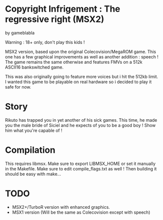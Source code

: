 Copyright Infrigement : The regressive right (MSX2)
===================================================
by gameblabla

Warning : 18+ only, don't play this kids !

MSX2 version, based upon the original Colecovision/MegaROM game.
This one has a few graphical improvements as well as another addition : speech !
The game remains the same otherwise and features FMVs on a 512k ASCII16 bankswitched game.

This was also originally going to feature more voices but i hit the 512kb limit.
I wanted this game to be playable on real hardware so i decided to play it safe for now.

Story
======

Rikuto has trapped you in yet another of his sick games.
This time, he made you the male bride of Siciel and he expects of you to be a good boy !
Show him what you're capable of !

Compilation
============

This requires libmsx.
Make sure to export LIBMSX_HOME or set it manually in the Makefile.
Make sure to edit compile_flags.txt as well !
Then building it should be easy with make...

TODO
====

- MSX2+/TurboR version with enhanced graphics.
- MSX1 version (Will be the same as Colecovision except with speech)
